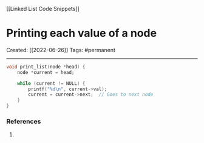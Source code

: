 [[Linked List Code Snippets]]

# Printing each value of a node
Created:  [[2022-06-26]]
Tags: #permanent 

---
```C
void print_list(node *head) {
    node *current = head;

    while (current != NULL) {
        printf("%d\n", current->val);
        current = current->next;  // Goes to next node
    }
}
```















### References
1. 